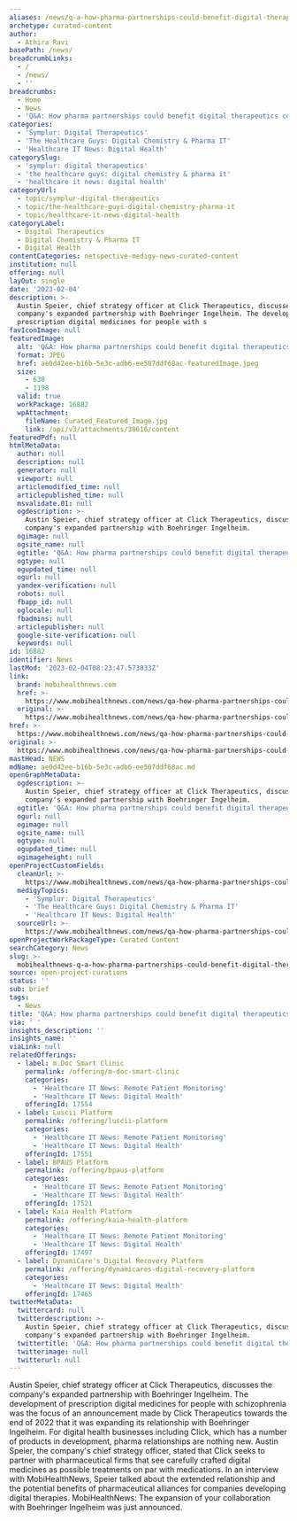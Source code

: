 ```yaml
---
aliases: /news/q-a-how-pharma-partnerships-could-benefit-digital-therapeutics-companies
archetype: curated-content
author:
  - Athira Ravi
basePath: /news/
breadcrumbLinks:
  - /
  - /news/
  - ''
breadcrumbs:
  - Home
  - News
  - 'Q&A: How pharma partnerships could benefit digital therapeutics companies'
categories:
  - 'Symplur: Digital Therapeutics'
  - 'The Healthcare Guys: Digital Chemistry & Pharma IT'
  - 'Healthcare IT News: Digital Health'
categorySlug:
  - 'symplur: digital therapeutics'
  - 'the healthcare guys: digital chemistry & pharma it'
  - 'healthcare it news: digital health'
categoryUrl:
  - topic/symplur-digital-therapeutics
  - topic/the-healthcare-guys-digital-chemistry-pharma-it
  - topic/healthcare-it-news-digital-health
categoryLabel:
  - Digital Therapeutics
  - Digital Chemistry & Pharma IT
  - Digital Health
contentCategories: netspective-medigy-news-curated-content
institution: null
offering: null
layOut: single
date: '2023-02-04'
description: >-
  Austin Speier, chief strategy officer at Click Therapeutics, discusses the
  company's expanded partnership with Boehringer Ingelheim. The development of
  prescription digital medicines for people with s
favIconImage: null
featuredImage:
  alt: 'Q&A: How pharma partnerships could benefit digital therapeutics companies'
  format: JPEG
  href: ae0d42ee-b16b-5e3c-adb6-ee507ddf68ac-featuredImage.jpeg
  size:
    - 630
    - 1198
  valid: true
  workPackage: 16882
  wpAttachment:
    fileName: Curated_Featured_Image.jpg
    link: /api/v3/attachments/30616/content
featuredPdf: null
htmlMetaData:
  author: null
  description: null
  generator: null
  viewport: null
  articlemodified_time: null
  articlepublished_time: null
  msvalidate.01: null
  ogdescription: >-
    Austin Speier, chief strategy officer at Click Therapeutics, discusses the
    company's expanded partnership with Boehringer Ingelheim.
  ogimage: null
  ogsite_name: null
  ogtitle: 'Q&A: How pharma partnerships could benefit digital therapeutics companies'
  ogtype: null
  ogupdated_time: null
  ogurl: null
  yandex-verification: null
  robots: null
  fbapp_id: null
  oglocale: null
  fbadmins: null
  articlepublisher: null
  google-site-verification: null
  keywords: null
id: 16882
identifier: News
lastMod: '2023-02-04T08:23:47.573833Z'
link:
  brand: mobihealthnews.com
  href: >-
    https://www.mobihealthnews.com/news/qa-how-pharma-partnerships-could-benefit-digital-therapeutics-companies
  original: >-
    https://www.mobihealthnews.com/news/qa-how-pharma-partnerships-could-benefit-digital-therapeutics-companies
href: >-
  https://www.mobihealthnews.com/news/qa-how-pharma-partnerships-could-benefit-digital-therapeutics-companies
original: >-
  https://www.mobihealthnews.com/news/qa-how-pharma-partnerships-could-benefit-digital-therapeutics-companies
mastHead: NEWS
mdName: ae0d42ee-b16b-5e3c-adb6-ee507ddf68ac.md
openGraphMetaData:
  ogdescription: >-
    Austin Speier, chief strategy officer at Click Therapeutics, discusses the
    company's expanded partnership with Boehringer Ingelheim.
  ogtitle: 'Q&A: How pharma partnerships could benefit digital therapeutics companies'
  ogurl: null
  ogimage: null
  ogsite_name: null
  ogtype: null
  ogupdated_time: null
  ogimageheight: null
openProjectCustomFields:
  cleanUrl: >-
    https://www.mobihealthnews.com/news/qa-how-pharma-partnerships-could-benefit-digital-therapeutics-companies
  medigyTopics:
    - 'Symplur: Digital Therapeutics'
    - 'The Healthcare Guys: Digital Chemistry & Pharma IT'
    - 'Healthcare IT News: Digital Health'
  sourceUrl: >-
    https://www.mobihealthnews.com/news/qa-how-pharma-partnerships-could-benefit-digital-therapeutics-companies
openProjectWorkPackageType: Curated Content
searchCategory: News
slug: >-
  mobihealthnews-q-a-how-pharma-partnerships-could-benefit-digital-therapeutics-companies
source: open-project-curations
status: ''
sub: brief
tags:
  - News
title: 'Q&A: How pharma partnerships could benefit digital therapeutics companies'
via: ' '
insights_description: ''
insights_name: ''
viaLink: null
relatedOfferings:
  - label: m.Doc Smart Clinic
    permalink: /offering/m-doc-smart-clinic
    categories:
      - 'Healthcare IT News: Remote Patient Monitoring'
      - 'Healthcare IT News: Digital Health'
    offeringId: 17554
  - label: Luscii Platform
    permalink: /offering/luscii-platform
    categories:
      - 'Healthcare IT News: Remote Patient Monitoring'
      - 'Healthcare IT News: Digital Health'
    offeringId: 17551
  - label: BPAUS Platform
    permalink: /offering/bpaus-platform
    categories:
      - 'Healthcare IT News: Remote Patient Monitoring'
      - 'Healthcare IT News: Digital Health'
    offeringId: 17521
  - label: Kaia Health Platform
    permalink: /offering/kaia-health-platform
    categories:
      - 'Healthcare IT News: Remote Patient Monitoring'
      - 'Healthcare IT News: Digital Health'
    offeringId: 17497
  - label: DynamiCare's Digital Recovery Platform
    permalink: /offering/dynamicares-digital-recovery-platform
    categories:
      - 'Healthcare IT News: Digital Health'
    offeringId: 17465
twitterMetaData:
  twittercard: null
  twitterdescription: >-
    Austin Speier, chief strategy officer at Click Therapeutics, discusses the
    company's expanded partnership with Boehringer Ingelheim.
  twittertitle: 'Q&A: How pharma partnerships could benefit digital therapeutics companies'
  twitterimage: null
  twitterurl: null
---
```

<p>Austin Speier, chief strategy officer at Click Therapeutics, discusses the company's expanded partnership with Boehringer Ingelheim. The development of prescription digital medicines for people with schizophrenia was the focus of an announcement made by Click Therapeutics towards the end of 2022 that it was expanding its relationship with Boehringer Ingelheim. For digital health businesses including Click, which has a number of products in development, pharma relationships are nothing new. Austin Speier, the company's chief strategy officer, stated that Click seeks to partner with pharmaceutical firms that see carefully crafted digital medicines as possible treatments on par with medications. In an interview with MobiHealthNews, Speier talked about the extended relationship and the potential benefits of pharmaceutical alliances for companies developing digital therapies. MobiHealthNews: The expansion of your collaboration with Boehringer Ingelheim was just announced.</p>